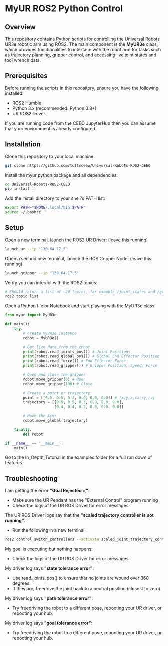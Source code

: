 # MyUR ROS2 Python Control

## Overview

This repository contains Python scripts for controlling the Universal Robots UR3e robotic arm using ROS2. The main component is the **MyUR3e** class, which provides functionalities to interface with the robot arm for tasks such as trajectory planning, gripper control, and accessing live joint states and tool wrench data.

## Prerequisites

Before running the scripts in this repository, ensure you have the following installed:

- ROS2 Humble
- Python 3.x (recommended: Python 3.8+)
- UR ROS2 Driver

If you are running code from the CEEO JupyterHub then you can assume that your environment is already configured.

## Installation

Clone this repository to your local machine:

```bash
git clone https://github.com/tuftsceeo/Universal-Robots-ROS2-CEEO
```

Install the myur python package and all dependencies:

```bash
cd Universal-Robots-ROS2-CEEO
pip install .
```

Add the install directory to your shell's PATH list:
```bash
export PATH="$HOME/.local/bin:$PATH"
source ~/.bashrc
```

## Setup

Open a new terminal, launch the ROS2 UR Driver: (leave this running)
```bash
launch_ur --ip "130.64.17.5"
```

Open a second new terminal, launch the ROS Gripper Node: (leave this running)
```bash
launch_gripper --ip "130.64.17.5"
```

Verify you can interact with the ROS2 topics:
```bash
# Should return a list of ~20 topics, for example /joint_states and /gripper/control
ros2 topic list
```

Open a Python file or Notebook and start playing with the MyUR3e class!
```python
from myur import MyUR3e

def main():
    try:
        # Create MyUR3e instance
        robot = MyUR3e()

        # Get live data from the robot
        print(robot.read_joints_pos()) # Joint Positions
        print(robot.read_global_pos()) # Global End Effector Position
        print(robot.read_force()) # End Effector Force
        print(robot.read_gripper()) # Gripper Position, Speed, Force

        # Open and close the gripper
        robot.move_gripper(0) # Open
        robot.move_gripper(100) # Close

        # Create a point or trajectory
        point = [[0.5, 0.5, 0.3, 0.0, 0.0, 0.0]] # [x,y,z,rx,ry,rz]
        trajectory = [[0.5, 0.5, 0.3, 0.0, 0.0, 0.0],
                      [0.4, 0.4, 0.3, 0.0, 0.0, 0.0]]

        # Move the Arm:
        robot.move_global(trajectory)

    finally:
        del robot

if __name__ == '__main__':
    main()
```
Go to the In_Depth_Tutorial in the examples folder for a full run down of features.

## Troubleshooting ##

I am getting the error **"Goal Rejected :("**:
  - Make sure the UR Pendant has the "External Control" program running
  - Check the logs of the UR ROS Driver for error messages.

The UR ROS Driver logs say that the **"scaled trajectory controller is not running"**.
  - Run the following in a new terminal:
```bash
ros2 control switch_controllers --activate scaled_joint_trajectory_controller
```

My goal is executing but nothing happens:
  - Check the logs of the UR ROS Driver for error messages.

My driver log says **"state tolerance error"**:
  - Use read_joints_pos() to ensure that no joints are wound over 360 degrees.
  - If they are, freedrive the joint back to a neutral position (closest to zero).

My driver log says **"path tolerance error"**:
  - Try freedriving the robot to a different pose, rebooting your UR driver, or rebooting your hub.

My driver log says **"goal tolerance error"**:
  - Try freedriving the robot to a different pose, rebooting your UR driver, or rebooting your hub.
